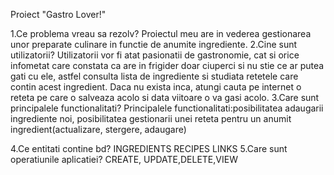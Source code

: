 Proiect "Gastro Lover!"

1.Ce problema vreau sa rezolv?
    Proiectul meu are in vederea gestionarea unor preparate culinare in functie de anumite ingrediente. 
2.Cine sunt utilizatorii?
    Utilizatorii vor fi atat pasionatii de gastronomie, cat si orice infometat care constata ca are in frigider doar ciuperci si nu stie ce ar putea gati cu ele, astfel consulta lista de ingrediente si studiata retetele care contin acest ingredient. Daca nu exista inca, atungi cauta pe internet o reteta pe care o salveaza acolo si data viitoare o va gasi acolo.
3.Care sunt principalele functionalitati?
    Principalele functionalitati:posibilitatea adaugarii ingrediente noi, posibilitatea gestionarii unei reteta pentru un anumit ingredient(actualizare, stergere, adaugare)
                                  
4.Ce entitati contine bd?
INGREDIENTS RECIPES LINKS
5.Care sunt operatiunile aplicatiei?
CREATE, UPDATE,DELETE,VIEW
    
    
